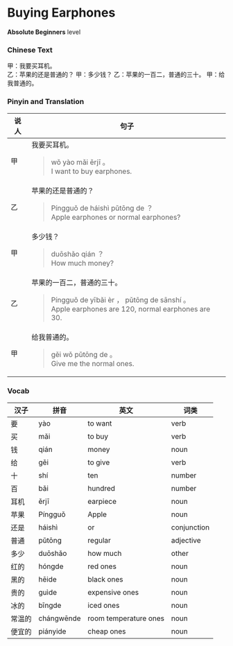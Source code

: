 # Buying Earphones
**Absolute Beginners** level
### Chinese Text
甲：我要买耳机。<br />乙：苹果的还是普通的？
甲：多少钱？
乙：苹果的一百二，普通的三十。
甲：给我普通的。

### Pinyin and Translation
|说人|句子|
|----|----|
|甲|我要买耳机。<blockquote>wǒ yào mǎi ěrjī 。<br />I want to buy earphones.</blockquote>|
|乙|苹果的还是普通的？<blockquote>Píngguǒ de háishì pǔtōng de ？<br />Apple earphones or normal earphones?</blockquote>|
|甲|多少钱？<blockquote>duōshǎo qián ？<br />How much money?</blockquote>|
|乙|苹果的一百二，普通的三十。<blockquote>Píngguǒ de yībǎi èr ， pǔtōng de sānshí 。<br />Apple earphones are 120, normal earphones are 30.</blockquote>|
|甲|给我普通的。<blockquote>gěi wǒ pǔtōng de 。<br />Give me the normal ones.</blockquote>|
### Vocab
|汉子|拼音|英文|词类|
|----|----|----|----|
|要|yào|to want|verb|
|买|mǎi|to buy|verb|
|钱|qián|money|noun|
|给|gěi|to give|verb|
|十|shí|ten|number|
|百|bǎi|hundred|number|
|耳机|ěrjī|earpiece|noun|
|苹果|Píngguǒ|Apple|noun|
|还是|háishì|or|conjunction|
|普通|pǔtōng|regular|adjective|
|多少|duōshǎo|how much|other|
|红的|hóngde|red ones|noun|
|黑的|hēide|black ones|noun|
|贵的|guìde|expensive ones|noun|
|冰的|bīngde|iced ones|noun|
|常温的|chángwēnde|room temperature ones|noun|
|便宜的|piányide|cheap ones|noun|